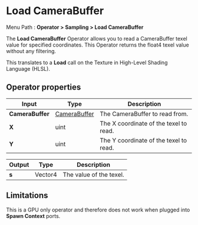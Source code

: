 # Load CameraBuffer

Menu Path : **Operator > Sampling > Load CameraBuffer**

The **Load CameraBuffer** Operator allows you to read a CameraBuffer texel value for specified coordinates. This Operator returns the float4 texel value without any filtering.

This translates to a **Load** call on the Texture in High-Level Shading Language (HLSL).

## Operator properties

| **Input**        | **Type**                             | **Description**                        |
| ---------------- | ------------------------------------ | -------------------------------------- |
| **CameraBuffer** | [CameraBuffer](Type-CameraBuffer.md) | The CameraBuffer to read from.         |
| **X**            | uint                                 | The X coordinate of the texel to read. |
| **Y**            | uint                                 | The Y coordinate of the texel to read. |

| **Output** | **Type** | **Description**         |
| ---------- | -------- | ----------------------- |
| **s**      | Vector4  | The value of the texel. |

## Limitations

This is a GPU only operator and therefore does not work when plugged into **Spawn Context** ports.